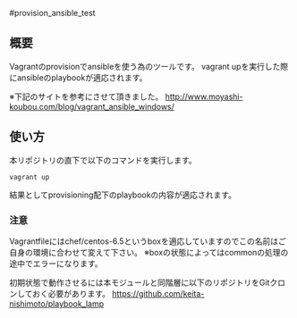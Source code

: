 #provision_ansible_test

## 概要
Vagrantのprovisionでansibleを使う為のツールです。
vagrant upを実行した際にansibleのplaybookが適応されます。

※下記のサイトを参考にさせて頂きました。
http://www.moyashi-koubou.com/blog/vagrant_ansible_windows/

## 使い方

本リポジトリの直下で以下のコマンドを実行します。
```
vagrant up
```

結果としてprovisioning配下のplaybookの内容が適応されます。

### 注意
Vagrantfileにはchef/centos-6.5というboxを適応していますのでこの名前はご自身の環境に合わせて変えて下さい。
※boxの状態によってはcommonの処理の途中でエラーになります。

初期状態で動作させるには本モジュールと同階層に以下のリポジトリをGitクロンしておく必要があります。
https://github.com/keita-nishimoto/playbook_lamp
